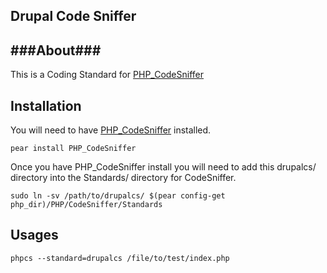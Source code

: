 ## Drupal Code Sniffer ##


###About###
------------
This is a Coding Standard for [PHP_CodeSniffer](http://pear.php.net/package/PHP_CodeSniffer)

Installation
------------
You will need to have [PHP_CodeSniffer](http://pear.php.net/package/PHP_CodeSniffer) installed.

    pear install PHP_CodeSniffer

Once you have PHP_CodeSniffer install you will need to add this drupalcs/ directory into the Standards/ directory for CodeSniffer.

    sudo ln -sv /path/to/drupalcs/ $(pear config-get php_dir)/PHP/CodeSniffer/Standards

Usages
---------

    phpcs --standard=drupalcs /file/to/test/index.php
